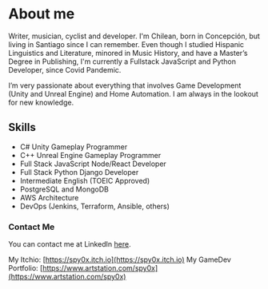 # About me
Writer, musician, cyclist and developer. I'm Chilean, born in Concepción, but living in Santiago since I can remember. Even though I studied Hispanic Linguistics and Literature, minored in Music History, and have a Master’s Degree in Publishing, I'm currently a Fullstack JavaScript and Python Developer, since Covid Pandemic.

I’m very passionate about everything that involves Game Development (Unity and Unreal Engine) and Home Automation. I am always in the lookout for new knowledge.

## Skills
- C# Unity Gameplay Programmer
- C++ Unreal Engine Gameplay Programmer
- Full Stack JavaScript Node/React Developer
- Full Stack Python Django Developer
- Intermediate English (TOEIC Approved)
- PostgreSQL and MongoDB
- AWS Architecture
- DevOps (Jenkins, Terraform, Ansible, others) 

### Contact Me
You can contact me at LinkedIn [here](https://www.linkedin.com/in/francisco-v-diaz/ "aquí").

My Itchio: [https://spy0x.itch.io](https://spy0x.itch.io)
My GameDev Portfolio: [https://www.artstation.com/spy0x](https://www.artstation.com/spy0x)

